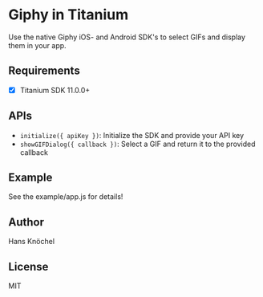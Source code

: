 # Giphy in Titanium

Use the native Giphy iOS- and Android SDK's to select GIFs and display them in your app.

## Requirements

- [x] Titanium SDK 11.0.0+

## APIs

- `initialize({ apiKey })`: Initialize the SDK and provide your API key
- `showGIFDialog({ callback })`: Select a GIF and return it to the provided callback

## Example

See the example/app.js for details!

## Author

Hans Knöchel

## License

MIT